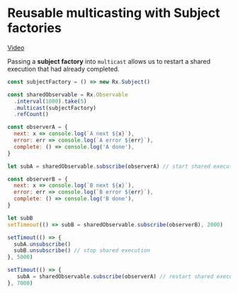 # Reusable multicasting with Subject factories
[Video](https://egghead.io/lessons/rxjs-reusable-multicasting-with-subject-factories)

Passing a **subject factory** into ``multicast`` allows us to restart a shared execution that had already completed.

```js
const subjectFactory = () => new Rx.Subject()

const sharedObservable = Rx.Observable
  .interval(1000).take(5)
  .multicast(subjectFactory)
  .refCount()

const observerA = {
  next: x => console.log(`A next ${x}`),
  error: err => console.log(`A error ${err}`),
  complete: () => console.log('A done'),
}

let subA = sharedObservable.subscribe(observerA) // start shared execution

const observerB = {
  next: x => console.log(`B next ${x}`),
  error: err => console.log(`B error ${err}`),
  complete: () => console.log('B done'),
}

let subB
setTimeout(() => subB = sharedObservable.subscribe(observerB), 2000)

setTimout(() => {
  subA.unsubscribe()
  subB.unsubscribe() // stop shared execution
}, 5000)

setTimout(() => {
   subA = sharedObservable.subscribe(observerA) // restart shared execution with a new subject
}, 7000)
```
